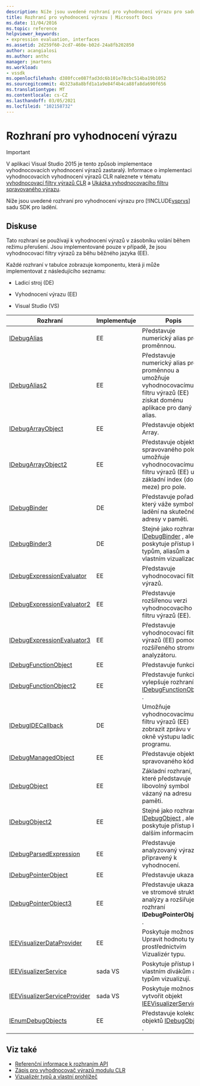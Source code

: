 ```yaml
---
description: Níže jsou uvedené rozhraní pro vyhodnocení výrazu pro sadu SDK pro ladění sady Visual Studio.
title: Rozhraní pro vyhodnocení výrazu | Microsoft Docs
ms.date: 11/04/2016
ms.topic: reference
helpviewer_keywords:
- expression evaluation, interfaces
ms.assetid: 2d259f60-2cd7-460e-b02d-24a8fb202850
author: acangialosi
ms.author: anthc
manager: jmartens
ms.workload:
- vssdk
ms.openlocfilehash: d380fcce087fad3dc6b101e78cbc514ba19b1052
ms.sourcegitcommit: 4b323a8a8bfd1a1a9e84f4b4ca88fa8da690f656
ms.translationtype: MT
ms.contentlocale: cs-CZ
ms.lasthandoff: 03/05/2021
ms.locfileid: "102158732"
---
```

# <a name="expression-evaluation-interfaces"></a>Rozhraní pro vyhodnocení výrazu
> [!IMPORTANT]
> V aplikaci Visual Studio 2015 je tento způsob implementace vyhodnocovacích vyhodnocení výrazů zastaralý. Informace o implementaci vyhodnocovacích vyhodnocení výrazů CLR naleznete v tématu [vyhodnocovací filtry výrazů CLR](https://github.com/Microsoft/ConcordExtensibilitySamples/wiki/CLR-Expression-Evaluators) a [Ukázka vyhodnocovacího filtru spravovaného výrazu](https://github.com/Microsoft/ConcordExtensibilitySamples/wiki/Managed-Expression-Evaluator-Sample).

 Níže jsou uvedené rozhraní pro vyhodnocení výrazu pro [!INCLUDE[vsprvs](../../../code-quality/includes/vsprvs_md.md)] sadu SDK pro ladění.

## <a name="discussion"></a>Diskuse
 Tato rozhraní se používají k vyhodnocení výrazů v zásobníku volání během režimu přerušení. Jsou implementované pouze v případě, že jsou vyhodnocovací filtry výrazů za běhu běžného jazyka (EE).

 Každé rozhraní v tabulce zobrazuje komponentu, která ji může implementovat z následujícího seznamu:

- Ladicí stroj (DE)

- Vyhodnocení výrazu (EE)

- Visual Studio (VS)

|Rozhraní|Implementuje|Popis|
|---------------|--------------------|-----------------|
|[IDebugAlias](../../../extensibility/debugger/reference/idebugalias.md)|EE|Představuje numerický alias pro proměnnou.|
|[IDebugAlias2](../../../extensibility/debugger/reference/idebugalias2.md)|EE|Představuje numerický alias pro proměnnou a umožňuje vyhodnocovacímu filtru výrazů (EE) získat doménu aplikace pro daný alias.|
|[IDebugArrayObject](../../../extensibility/debugger/reference/idebugarrayobject.md)|EE|Představuje objekt Array.|
|[IDebugArrayObject2](../../../extensibility/debugger/reference/idebugarrayobject2.md)|EE|Představuje objekt spravovaného pole a umožňuje vyhodnocovacímu filtru výrazů (EE) určit základní index (dolní meze) pro pole.|
|[IDebugBinder](../../../extensibility/debugger/reference/idebugbinder.md)|DE|Představuje pořadač, který váže symboly ladění na skutečné adresy v paměti.|
|[IDebugBinder3](../../../extensibility/debugger/reference/idebugbinder3.md)|DE|Stejné jako rozhraní [IDebugBinder](../../../extensibility/debugger/reference/idebugbinder.md) , ale poskytuje přístup k typům, aliasům a vlastním vizualizacím.|
|[IDebugExpressionEvaluator](../../../extensibility/debugger/reference/idebugexpressionevaluator.md)|EE|Představuje vyhodnocovací filtr výrazů.|
|[IDebugExpressionEvaluator2](../../../extensibility/debugger/reference/idebugexpressionevaluator2.md)|EE|Představuje rozšířenou verzi vyhodnocovacího filtru výrazů (EE).|
|[IDebugExpressionEvaluator3](../../../extensibility/debugger/reference/idebugexpressionevaluator3.md)|EE|Představuje vyhodnocovací filtr výrazů (EE) pomocí rozšířeného stromu analyzátoru.|
|[IDebugFunctionObject](../../../extensibility/debugger/reference/idebugfunctionobject.md)|EE|Představuje funkci.|
|[IDebugFunctionObject2](../../../extensibility/debugger/reference/idebugfunctionobject2.md)|EE|Představuje funkci a vylepšuje rozhraní [IDebugFunctionObject](../../../extensibility/debugger/reference/idebugfunctionobject.md) .|
|[IDebugIDECallback](../../../extensibility/debugger/reference/idebugidecallback.md)|DE|Umožňuje vyhodnocovacímu filtru výrazů (EE) zobrazit zprávu v okně výstupu ladicího programu.|
|[IDebugManagedObject](../../../extensibility/debugger/reference/idebugmanagedobject.md)|EE|Představuje objekt spravovaného kódu.|
|[IDebugObject](../../../extensibility/debugger/reference/idebugobject.md)|EE|Základní rozhraní, které představuje libovolný symbol vázaný na adresu paměti.|
|[IDebugObject2](../../../extensibility/debugger/reference/idebugobject2.md)|EE|Stejné jako rozhraní [IDebugObject](../../../extensibility/debugger/reference/idebugobject.md) , ale poskytuje přístup k dalším informacím.|
|[IDebugParsedExpression](../../../extensibility/debugger/reference/idebugparsedexpression.md)|EE|Představuje analyzovaný výraz připravený k vyhodnocení.|
|[IDebugPointerObject](../../../extensibility/debugger/reference/idebugpointerobject.md)|EE|Představuje ukazatel.|
|[IDebugPointerObject3](../../../extensibility/debugger/reference/idebugpointerobject3.md)|EE|Představuje ukazatel ve stromové struktuře analýzy a rozšiřuje rozhraní **IDebugPointerObject** .|
|[IEEVisualizerDataProvider](../../../extensibility/debugger/reference/ieevisualizerdataprovider.md)|EE|Poskytuje možnost Upravit hodnotu typu prostřednictvím Vizualizér typu.|
|[IEEVisualizerService](../../../extensibility/debugger/reference/ieevisualizerservice.md)|sada VS|Poskytuje přístup k vlastním divákům a typům vizualizují.|
|[IEEVisualizerServiceProvider](../../../extensibility/debugger/reference/ieevisualizerserviceprovider.md)|sada VS|Poskytuje možnost vytvořit objekt [IEEVisualizerService](../../../extensibility/debugger/reference/ieevisualizerservice.md) .|
|[IEnumDebugObjects](../../../extensibility/debugger/reference/ienumdebugobjects.md)|EE|Představuje kolekci objektů [IDebugObject](../../../extensibility/debugger/reference/idebugobject.md) .|

## <a name="see-also"></a>Viz také
- [Referenční informace k rozhraním API](../../../extensibility/debugger/reference/api-reference-visual-studio-debugging.md)
- [Zápis pro vyhodnocovač výrazů modulu CLR](../../../extensibility/debugger/writing-a-common-language-runtime-expression-evaluator.md)
- [Vizualizér typů a vlastní prohlížeč](../../../extensibility/debugger/type-visualizer-and-custom-viewer.md)
